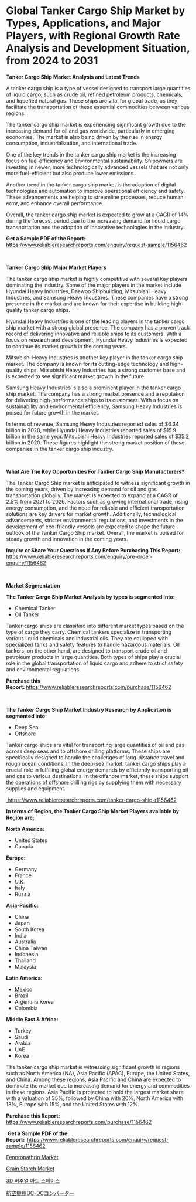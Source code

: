 <p><h1>Global Tanker Cargo Ship Market by Types, Applications, and Major Players, with Regional Growth Rate Analysis and Development Situation, from 2024 to 2031</h1></p><p><strong>Tanker Cargo Ship Market Analysis and Latest Trends</strong></p>
<p><p>A tanker cargo ship is a type of vessel designed to transport large quantities of liquid cargo, such as crude oil, refined petroleum products, chemicals, and liquefied natural gas. These ships are vital for global trade, as they facilitate the transportation of these essential commodities between various regions.</p><p>The tanker cargo ship market is experiencing significant growth due to the increasing demand for oil and gas worldwide, particularly in emerging economies. The market is also being driven by the rise in energy consumption, industrialization, and international trade.</p><p>One of the key trends in the tanker cargo ship market is the increasing focus on fuel efficiency and environmental sustainability. Shipowners are investing in newer, more technologically advanced vessels that are not only more fuel-efficient but also produce lower emissions.</p><p>Another trend in the tanker cargo ship market is the adoption of digital technologies and automation to improve operational efficiency and safety. These advancements are helping to streamline processes, reduce human error, and enhance overall performance.</p><p>Overall, the tanker cargo ship market is expected to grow at a CAGR of 14% during the forecast period due to the increasing demand for liquid cargo transportation and the adoption of innovative technologies in the industry.</p></p>
<p><strong>Get a Sample PDF of the Report:&nbsp;</strong> <a href="https://www.reliableresearchreports.com/enquiry/request-sample/1156462">https://www.reliableresearchreports.com/enquiry/request-sample/1156462</a></p>
<p>&nbsp;</p>
<p><strong>Tanker Cargo Ship Major Market Players</strong></p>
<p><p>The tanker cargo ship market is highly competitive with several key players dominating the industry. Some of the major players in the market include Hyundai Heavy Industries, Daewoo Shipbuilding, Mitsubishi Heavy Industries, and Samsung Heavy Industries. These companies have a strong presence in the market and are known for their expertise in building high-quality tanker cargo ships.</p><p>Hyundai Heavy Industries is one of the leading players in the tanker cargo ship market with a strong global presence. The company has a proven track record of delivering innovative and reliable ships to its customers. With a focus on research and development, Hyundai Heavy Industries is expected to continue its market growth in the coming years.</p><p>Mitsubishi Heavy Industries is another key player in the tanker cargo ship market. The company is known for its cutting-edge technology and high-quality ships. Mitsubishi Heavy Industries has a strong customer base and is expected to see significant market growth in the future.</p><p>Samsung Heavy Industries is also a prominent player in the tanker cargo ship market. The company has a strong market presence and a reputation for delivering high-performance ships to its customers. With a focus on sustainability and environmental efficiency, Samsung Heavy Industries is poised for future growth in the market.</p><p>In terms of revenue, Samsung Heavy Industries reported sales of $6.34 billion in 2020, while Hyundai Heavy Industries reported sales of $15.9 billion in the same year. Mitsubishi Heavy Industries reported sales of $35.2 billion in 2020. These figures highlight the strong market position of these companies in the tanker cargo ship industry.</p></p>
<p>&nbsp;</p>
<p><strong>What Are The Key Opportunities For Tanker Cargo Ship Manufacturers?</strong></p>
<p><p>The Tanker Cargo Ship market is anticipated to witness significant growth in the coming years, driven by increasing demand for oil and gas transportation globally. The market is expected to expand at a CAGR of 2.5% from 2021 to 2026. Factors such as growing international trade, rising energy consumption, and the need for reliable and efficient transportation solutions are key drivers for market growth. Additionally, technological advancements, stricter environmental regulations, and investments in the development of eco-friendly vessels are expected to shape the future outlook of the Tanker Cargo Ship market. Overall, the market is poised for steady growth and innovation in the coming years.</p></p>
<p><strong>Inquire or Share Your Questions If Any Before Purchasing This Report:</strong> <a href="https://www.reliableresearchreports.com/enquiry/pre-order-enquiry/1156462">https://www.reliableresearchreports.com/enquiry/pre-order-enquiry/1156462</a></p>
<p>&nbsp;</p>
<p><strong>Market Segmentation</strong></p>
<p><strong>The Tanker Cargo Ship Market Analysis by types is segmented into:</strong></p>
<p><ul><li>Chemical Tanker</li><li>Oil Tanker</li></ul></p>
<p><p>Tanker cargo ships are classified into different market types based on the type of cargo they carry. Chemical tankers specialize in transporting various liquid chemicals and industrial oils. They are equipped with specialized tanks and safety features to handle hazardous materials. Oil tankers, on the other hand, are designed to transport crude oil and petroleum products in large quantities. Both types of ships play a crucial role in the global transportation of liquid cargo and adhere to strict safety and environmental regulations.</p></p>
<p><strong>Purchase this Report:&nbsp;</strong><a href="https://www.reliableresearchreports.com/purchase/1156462">https://www.reliableresearchreports.com/purchase/1156462</a></p>
<p>&nbsp;</p>
<p><strong>The Tanker Cargo Ship Market Industry Research by Application is segmented into:</strong></p>
<p><ul><li>Deep Sea</li><li>Offshore</li></ul></p>
<p><p>Tanker cargo ships are vital for transporting large quantities of oil and gas across deep seas and to offshore drilling platforms. These ships are specifically designed to handle the challenges of long-distance travel and rough ocean conditions. In the deep-sea market, tanker cargo ships play a crucial role in fulfilling global energy demands by efficiently transporting oil and gas to various destinations. In the offshore market, these ships support the operations of offshore drilling rigs by supplying them with necessary supplies and equipment.</p></p>
<p><a href="https://www.reliableresearchreports.com/tanker-cargo-ship-r1156462">&nbsp;https://www.reliableresearchreports.com/tanker-cargo-ship-r1156462</a></p>
<p><strong>In terms of Region, the Tanker Cargo Ship Market Players available by Region are:</strong></p>
<p>
    <p> <strong> North America: </strong>
        <ul>
            <li>United States</li>
            <li>Canada</li>
        </ul>
        </p> 
    <p> <strong> Europe: </strong>
        <ul>
            <li>Germany</li>
            <li>France</li>
            <li>U.K.</li>
            <li>Italy</li>
            <li>Russia</li>
        </ul>
        </p> 
    <p> <strong> Asia-Pacific: </strong>
        <ul>
            <li>China</li>
            <li>Japan</li>
            <li>South Korea</li>
            <li>India</li>
            <li>Australia</li>
            <li>China Taiwan</li>
            <li>Indonesia</li>
            <li>Thailand</li>
            <li>Malaysia</li>
        </ul>
        </p> 
    <p> <strong> Latin America: </strong>
        <ul>
            <li>Mexico</li>
            <li>Brazil</li>
            <li>Argentina Korea</li>
            <li>Colombia</li>
        </ul>
        </p> 
    <p> <strong> Middle East & Africa: </strong>
        <ul>
            <li>Turkey</li>
            <li>Saudi</li>
            <li>Arabia</li>
            <li>UAE</li>
            <li>Korea</li>
        </ul>
    </p>
    </p>
<p><p>The tanker cargo ship market is witnessing significant growth in regions such as North America (NA), Asia Pacific (APAC), Europe, the United States, and China. Among these regions, Asia Pacific and China are expected to dominate the market due to increasing demand for energy and commodities in these regions. Asia Pacific is projected to hold the largest market share with a valuation of 35%, followed by China with 20%, North America with 18%, Europe with 15%, and the United States with 12%.</p></p>
<p><strong>Purchase this Report: </strong><a href="https://www.reliableresearchreports.com/purchase/1156462">https://www.reliableresearchreports.com/purchase/1156462</a></p>
<p>&nbsp;<strong>Get a Sample PDF of the Report:&nbsp;&nbsp;</strong><a href="https://www.reliableresearchreports.com/enquiry/request-sample/1156462">https://www.reliableresearchreports.com/enquiry/request-sample/1156462</a></p>
<p><strong></strong></p>
<p><p><a href="https://github.com/AdrianaPaucek2023/Market-Research-Report-List-1/blob/main/fenpropathrin-market.md">Fenpropathrin Market</a></p><p><a href="https://github.com/cheribeninsig/Market-Research-Report-List-1/blob/main/grain-starch-market.md">Grain Starch Market</a></p><p><a href="https://github.com/Hubertstyenger6685/Market-Research-Report-List-2/blob/main/3088203114033.md">3D 버추얼 아트 스페이스</a></p><p><a href="https://medium.com/@rodhoppe07/%E5%9B%BD%E9%9A%9B%E8%88%AA%E7%A9%BA%E6%A9%9Fdc-dc%E3%82%B3%E3%83%B3%E3%83%90%E3%83%BC%E3%82%BF%E3%83%BC%E7%94%A3%E6%A5%AD-%E7%A8%AE%E9%A1%9E-%E3%82%A2%E3%83%97%E3%83%AA%E3%82%B1%E3%83%BC%E3%82%B7%E3%83%A7%E3%83%B3-%E5%B8%82%E5%A0%B4%E3%83%97%E3%83%AC%E3%82%A4%E3%83%A4%E3%83%BC-%E5%9C%B0%E5%9F%9F%E5%88%A5%E6%88%90%E9%95%B7%E5%88%86%E6%9E%90-%E3%81%8A%E3%82%88%E3%81%B3%E5%B0%86%E6%9D%A5%E3%81%AE%E3%82%B7%E3%83%8A%E3%83%AA%E3%82%AA-2024%E5%B9%B4-2031%E5%B9%B4-cb9b527011ab">航空機用DC-DCコンバーター</a></p></p>